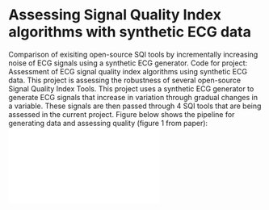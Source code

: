 # Assessing Signal Quality Index algorithms with synthetic ECG data
Comparison of exisiting open-source SQI tools by incrementally increasing noise of ECG signals using a synthetic ECG generator. 
Code for project: Assessment of ECG signal quality index algorithms using synthetic ECG data. This project is assessing the robustness of several open-source Signal Quality Index Tools. This project uses a synthetic ECG generator to generate ECG signals that increase in variation through gradual changes in a variable. These signals are then passed through 4 SQI tools that are being assessed in the current project. Figure below shows the pipeline for generating data and assessing quality (figure 1 from paper):
![Protocol for project](SQI_protocol_img.pdf)
